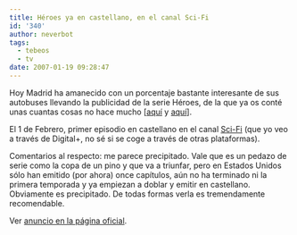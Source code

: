 ```yaml
---
title: Héroes ya en castellano, en el canal Sci-Fi
id: '340'
author: neverbot
tags:
  - tebeos
  - tv
date: 2007-01-19 09:28:47
---
```


Hoy Madrid ha amanecido con un porcentaje bastante interesante de sus autobuses llevando la publicidad de la serie Héroes, de la que ya os conté unas cuantas cosas no hace mucho \[[aquí](/recomendacion-de-la-semana-heroes-ii/) y [aquí](/recomendacion-de-la-semana-heroes/)\].

El 1 de Febrero, primer episodio en castellano en el canal [Sci-Fi](http://www.scifi.es/index.php) (que yo veo a través de Digital+, no sé si se coge a través de otras plataformas).

Comentarios al respecto: me parece precipitado. Vale que es un pedazo de serie como la copa de un pino y que va a triunfar, pero en Estados Unidos sólo han emitido (por ahora) once capítulos, aún no ha terminado ni la primera temporada y ya empiezan a doblar y emitir en castellano. Obviamente es precipitado. De todas formas verla es tremendamente recomendable.

Ver [anuncio en la página oficial](http://www.scifi.es/heroes/index.php).
